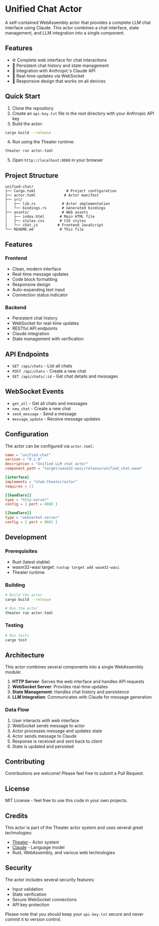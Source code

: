 # Unified Chat Actor

A self-contained WebAssembly actor that provides a complete LLM chat interface using Claude. This actor combines a chat interface, state management, and LLM integration into a single component.

## Features

- 🌐 Complete web interface for chat interactions
- 💾 Persistent chat history and state management
- 🤖 Integration with Anthropic's Claude API
- 🔄 Real-time updates via WebSocket
- 📱 Responsive design that works on all devices

## Quick Start

1. Clone the repository
2. Create an `api-key.txt` file in the root directory with your Anthropic API key
3. Build the actor:
```bash
cargo build --release
```

4. Run using the Theater runtime:
```bash
theater run actor.toml
```

5. Open `http://localhost:8080` in your browser

## Project Structure

```
unified-chat/
├── Cargo.toml              # Project configuration
├── actor.toml             # Actor manifest
├── src/
│   ├── lib.rs            # Actor implementation
│   └── bindings.rs       # Generated bindings
├── assets/               # Web assets
│   ├── index.html       # Main HTML file
│   ├── styles.css       # CSS styles
│   └── chat.js         # Frontend JavaScript
└── README.md            # This file
```

## Features

### Frontend
- Clean, modern interface
- Real-time message updates
- Code block formatting
- Responsive design
- Auto-expanding text input
- Connection status indicator

### Backend
- Persistent chat history
- WebSocket for real-time updates
- RESTful API endpoints
- Claude integration
- State management with verification

## API Endpoints

- `GET /api/chats` - List all chats
- `POST /api/chats` - Create a new chat
- `GET /api/chats/:id` - Get chat details and messages

## WebSocket Events

- `get_all` - Get all chats and messages
- `new_chat` - Create a new chat
- `send_message` - Send a message
- `message_update` - Receive message updates

## Configuration

The actor can be configured via `actor.toml`:

```toml
name = "unified-chat"
version = "0.1.0"
description = "Unified LLM chat actor"
component_path = "target/wasm32-wasi/release/unified_chat.wasm"

[interface]
implements = "ntwk:theater/actor"
requires = []

[[handlers]]
type = "http-server"
config = { port = 8080 }

[[handlers]]
type = "websocket-server"
config = { port = 8081 }
```

## Development

### Prerequisites

- Rust (latest stable)
- wasm32-wasi target: `rustup target add wasm32-wasi`
- Theater runtime

### Building

```bash
# Build the actor
cargo build --release

# Run the actor
theater run actor.toml
```

### Testing

```bash
# Run tests
cargo test
```

## Architecture

This actor combines several components into a single WebAssembly module:

1. **HTTP Server**: Serves the web interface and handles API requests
2. **WebSocket Server**: Provides real-time updates
3. **State Management**: Handles chat history and persistence
4. **LLM Integration**: Communicates with Claude for message generation

### Data Flow

1. User interacts with web interface
2. WebSocket sends message to actor
3. Actor processes message and updates state
4. Actor sends message to Claude
5. Response is received and sent back to client
6. State is updated and persisted

## Contributing

Contributions are welcome! Please feel free to submit a Pull Request.

## License

MIT License - feel free to use this code in your own projects.

## Credits

This actor is part of the Theater actor system and uses several great technologies:

- [Theater](https://github.com/ntwk/theater) - Actor system
- [Claude](https://anthropic.com) - Language model
- Rust, WebAssembly, and various web technologies

## Security

The actor includes several security features:

- Input validation
- State verification
- Secure WebSocket connections
- API key protection

Please note that you should keep your `api-key.txt` secure and never commit it to version control.
